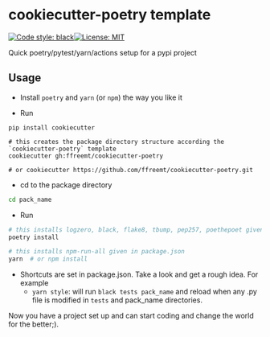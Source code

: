 # cookiecutter-poetry template
[![Code style: black](https://img.shields.io/badge/code%20style-black-000000.svg)](https://github.com/psf/black)[![License: MIT](https://img.shields.io/badge/License-MIT-yellow.svg)](https://opensource.org/licenses/MIT)

Quick poetry/pytest/yarn/actions setup for a pypi project

## Usage

* Install `poetry` and `yarn` (or `npm`) the way you like it

* Run
```shell
pip install cookiecutter

# this creates the package directory structure according the `cookiecutter-poetry` template
cookiecutter gh:ffreemt/cookiecutter-poetry

# or cookiecutter https://github.com/ffreemt/cookiecutter-poetry.git
```

* cd to the package directory
```bash
cd pack_name
```
* Run
```bash
# this installs logzero, black, flake8, tbump, pep257, poethepoet given in pyproject.toml
poetry install

# this installs npm-run-all given in package.json
yarn  # or npm install
```

* Shortcuts are set in package.json. Take a look and get a rough idea. For example
   * `yarn style`: will run `black tests pack_name` and reload when any .py file is modified in `tests` and pack_name directories.

Now you have a project set up and can start coding and change the world for the better;).

